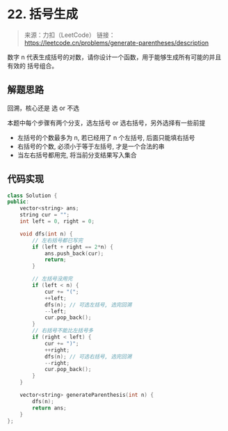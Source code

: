 ﻿# 22. 括号生成
> 来源：力扣（LeetCode）
链接：https://leetcode.cn/problems/generate-parentheses/description

数字 n 代表生成括号的对数，请你设计一个函数，用于能够生成所有可能的并且 有效的 括号组合。

## 解题思路
回溯，核心还是 选 or 不选

本题中每个步骤有两个分支，选左括号 or 选右括号，另外选择有一些前提
- 左括号的个数最多为 n, 若已经用了 n 个左括号, 后面只能填右括号
- 右括号的个数, 必须小于等于左括号, 才是一个合法的串
- 当左右括号都用完, 将当前分支结果写入集合

## 代码实现
```cpp
class Solution {
public:
    vector<string> ans;
    string cur = "";
    int left = 0, right = 0;

    void dfs(int n) {
        // 左右括号都已写完
        if (left + right == 2*n) {
            ans.push_back(cur);
            return;
        }

        // 左括号没用完
        if (left < n) {
            cur += "(";
            ++left;
            dfs(n); // 可选左括号, 选完回溯
            --left;
            cur.pop_back();
        }
        // 右括号不能比左括号多
        if (right < left) {
            cur += ")";
            ++right;
            dfs(n); // 可选右括号, 选完回溯
            --right;
            cur.pop_back();
        }
    }

    vector<string> generateParenthesis(int n) {
        dfs(n);
        return ans;
    }
};
```
